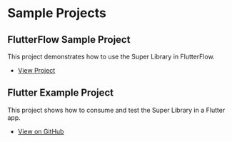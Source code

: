 # Sample Projects

## FlutterFlow Sample Project
This project demonstrates how to use the Super Library in FlutterFlow.
- [View Project](https://app.flutterflow.io/project/test-super-library-ldkmay)

## Flutter Example Project
This project shows how to consume and test the Super Library in a Flutter app.
- [View on GitHub](https://github.com/thruthesky/super_library_flutter_example)